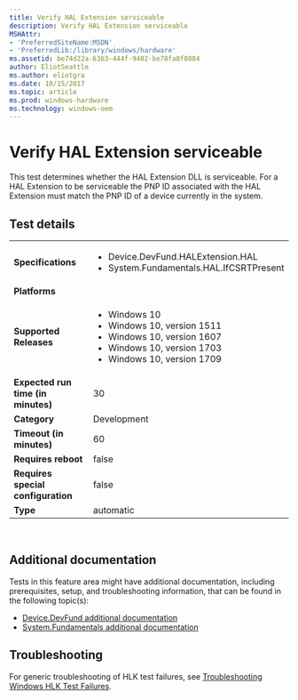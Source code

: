 ```yaml
---
title: Verify HAL Extension serviceable
description: Verify HAL Extension serviceable
MSHAttr:
- 'PreferredSiteName:MSDN'
- 'PreferredLib:/library/windows/hardware'
ms.assetid: be74d22a-6363-444f-9402-be78fa0f8084
author: EliotSeattle
ms.author: eliotgra
ms.date: 10/15/2017
ms.topic: article
ms.prod: windows-hardware
ms.technology: windows-oem
---
```


# <span id="p_hlk_test.de119483-e85e-4f19-ba05-202a7219b43f"></span>Verify HAL Extension serviceable


This test determines whether the HAL Extension DLL is serviceable. For a HAL Extension to be serviceable the PNP ID associated with the HAL Extension must match the PNP ID of a device currently in the system.

## Test details
|||
|---|---|
| **Specifications**  | <ul><li>Device.DevFund.HALExtension.HAL</li><li>System.Fundamentals.HAL.IfCSRTPresent</li></ul> |  
| **Platforms**   | <ul></ul> |
| **Supported Releases** | <ul><li>Windows 10</li><li>Windows 10, version 1511</li><li>Windows 10, version 1607</li><li>Windows 10, version 1703</li><li>Windows 10, version 1709</li></ul> |
|**Expected run time (in minutes)**| 30 |
|**Category**| Development |
|**Timeout (in minutes)**| 60 |
|**Requires reboot**| false |
|**Requires special configuration**| false |
|**Type**| automatic |

 

## <span id="Additional_documentation"></span><span id="additional_documentation"></span><span id="ADDITIONAL_DOCUMENTATION"></span>Additional documentation


Tests in this feature area might have additional documentation, including prerequisites, setup, and troubleshooting information, that can be found in the following topic(s):

-   [Device.DevFund additional documentation](device-devfund-additional-documentation.md)
-   [System.Fundamentals additional documentation](system-fundamentals-additional-documentation.md)

## <span id="Troubleshooting"></span><span id="troubleshooting"></span><span id="TROUBLESHOOTING"></span>Troubleshooting


For generic troubleshooting of HLK test failures, see [Troubleshooting Windows HLK Test Failures](..\user\troubleshooting-windows-hlk-test-failures.md).

 

 






